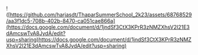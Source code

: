 

!([https://github.com/harjasdt/ThaparSummerSchool_2k23/assets/68768529/aa3f1dc5-708b-402b-8470-ca051cae866a](https://docs.google.com/document/d/1jndSf3CtX3KPrR3zNMZXhsV2I21E3dAmcswTvA8JydA/edit?usp=sharing)https://docs.google.com/document/d/1jndSf3CtX3KPrR3zNMZXhsV2I21E3dAmcswTvA8JydA/edit?usp=sharing)
